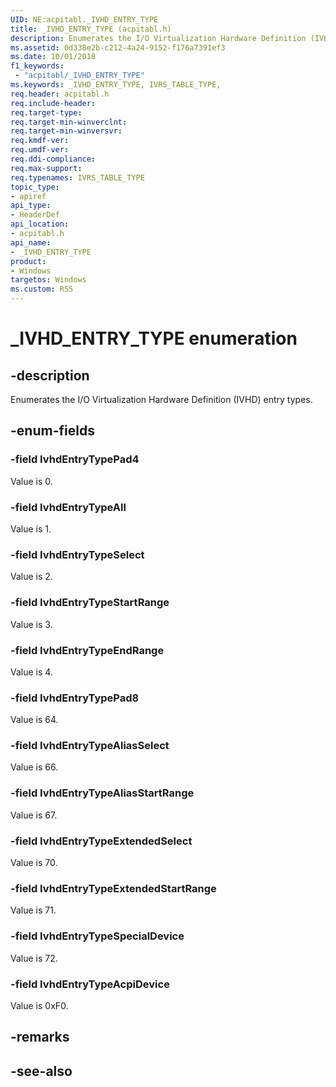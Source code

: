 ```yaml
---
UID: NE:acpitabl._IVHD_ENTRY_TYPE
title: _IVHD_ENTRY_TYPE (acpitabl.h)
description: Enumerates the I/O Virtualization Hardware Definition (IVHD) entry types.
ms.assetid: 0d338e2b-c212-4a24-9152-f176a7391ef3
ms.date: 10/01/2018
f1_keywords:
 - "acpitabl/_IVHD_ENTRY_TYPE"
ms.keywords: _IVHD_ENTRY_TYPE, IVRS_TABLE_TYPE, 
req.header: acpitabl.h
req.include-header:
req.target-type:
req.target-min-winverclnt:
req.target-min-winversvr:
req.kmdf-ver:
req.umdf-ver:
req.ddi-compliance:
req.max-support:
req.typenames: IVRS_TABLE_TYPE
topic_type: 
- apiref
api_type: 
- HeaderDef
api_location: 
- acpitabl.h
api_name: 
- _IVHD_ENTRY_TYPE
product:
- Windows
targetos: Windows
ms.custom: RS5
---
```


# _IVHD_ENTRY_TYPE enumeration

## -description

Enumerates the I/O Virtualization Hardware Definition (IVHD) entry types.

## -enum-fields

### -field IvhdEntryTypePad4 

Value is 0.

### -field IvhdEntryTypeAll 

Value is 1.

### -field IvhdEntryTypeSelect 

Value is 2.

### -field IvhdEntryTypeStartRange 

Value is 3.

### -field IvhdEntryTypeEndRange 

Value is 4.

### -field IvhdEntryTypePad8 

Value is 64.

### -field IvhdEntryTypeAliasSelect 

Value is 66.

### -field IvhdEntryTypeAliasStartRange 

Value is 67.

### -field IvhdEntryTypeExtendedSelect 

Value is 70.

### -field IvhdEntryTypeExtendedStartRange 

Value is 71.

### -field IvhdEntryTypeSpecialDevice 

Value is 72.

### -field IvhdEntryTypeAcpiDevice 

Value is 0xF0.

## -remarks

## -see-also
